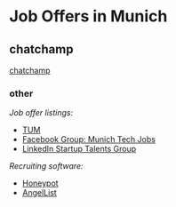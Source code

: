 # Job Offers in Munich

## chatchamp
[chatchamp](https://career.chatchamp.io/)

### other

*Job offer listings:* 
- [TUM](https://db.alumni.tum.de/jobs?language=en)
- [Facebook Group: Munich Tech Jobs](https://www.facebook.com/groups/munich.tech.jobs/about/)
- [LinkedIn Startup Talents Group](https://www.linkedin.com/groups/13534350/13534350-6407194764223090694)

*Recruiting software:*
- [Honeypot](https://www.honeypot.io)
- [AngelList](https://angel.co)
